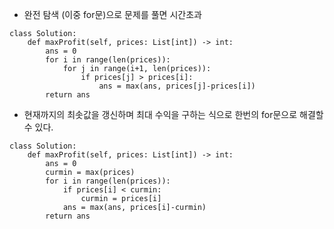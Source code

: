 * 완전 탐색 (이중 for문)으로 문제를 풀면 시간초과
```
class Solution:
    def maxProfit(self, prices: List[int]) -> int:
        ans = 0
        for i in range(len(prices)):
            for j in range(i+1, len(prices)):
                if prices[j] > prices[i]:
                    ans = max(ans, prices[j]-prices[i])
        return ans
```
* 현재까지의 최솟값을 갱신하며 최대 수익을 구하는 식으로 한번의 for문으로 해결할 수 있다.
```
class Solution:
    def maxProfit(self, prices: List[int]) -> int:
        ans = 0
        curmin = max(prices)
        for i in range(len(prices)):
            if prices[i] < curmin:
                curmin = prices[i]
            ans = max(ans, prices[i]-curmin)
        return ans
```

